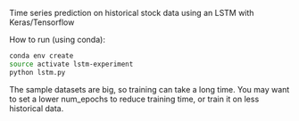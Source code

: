 Time series prediction on historical stock data using an LSTM with Keras/Tensorflow

How to run (using conda):
```bash
conda env create
source activate lstm-experiment
python lstm.py
```

The sample datasets are big, so training can take a long time. You may want to set a lower num_epochs to reduce training time, or train it on less historical data.